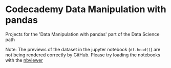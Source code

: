 # Codecademy Data Manipulation with pandas
Projects for the 'Data Manipulation with pandas' part of the Data Science path

Note: The previews of the dataset in the jupyter notebook (`df.head()`) are not being rendered correctly by GitHub. Please try loading the notebooks with the [nbviewer](https://nbviewer.jupyter.org/)
